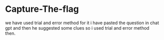 # Capture-The-flag

we have used trial and error method for it i have pasted the question in chat gpt and then he suggested some clues so i used trial and error method then.
